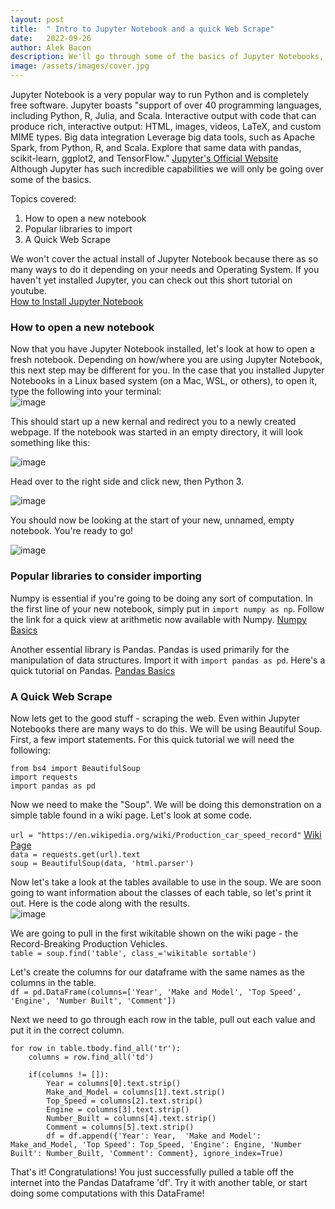 ```yaml
---
layout: post
title:  " Intro to Jupyter Notebook and a quick Web Scrape"
date:   2022-09-26
author: Alek Bacon
description: We'll go through some of the basics of Jupyter Notebooks, then immediately put it to work by scraping the web using Beautiful Soup.
image: /assets/images/cover.jpg
---
```

Jupyter Notebook is a very popular way to run Python and is completely free software. Jupyter boasts "support of over 40 programming languages, including Python, R, Julia, and Scala. Interactive output with code that can produce rich, interactive output: HTML, images, videos, LaTeX, and custom MIME types. Big data integration
Leverage big data tools, such as Apache Spark, from Python, R, and Scala. Explore that same data with pandas, scikit-learn, ggplot2, and TensorFlow." [Jupyter's Official Website](https://jupyter.org/)<br>
Although Jupyter has such incredible capabilities we will only be going over some of the basics.

Topics covered:
1. How to open a new notebook
2. Popular libraries to import
3. A Quick Web Scrape

We won't cover the actual install of Jupyter Notebook because there as so many ways to do it depending on your needs and Operating System. If you haven't yet installed Jupyter, you can check out this short tutorial on youtube. <br> [How to Install Jupyter Notebook](https://www.youtube.com/watch?v=AuTkAWEa06E)

### How to open a new notebook
Now that you have Jupyter Notebook installed, let's look at how to open a fresh notebook. Depending on how/where you are using Jupyter Notebook, this next step may be different for you. In the case that you installed Jupyter Notebooks in a Linux based system (on a Mac, WSL, or others), to open it, type the following into your terminal: <br>
![image](https://user-images.githubusercontent.com/112503027/192652540-739861b2-1375-4dd1-9795-383f33cc45ab.png) <br>

This should start up a new kernal and redirect you to a newly created webpage. If the notebook was started in an empty directory, it will look something like this:

![image](https://user-images.githubusercontent.com/112503027/192652955-937824aa-6206-4dad-b6b4-9ff1bee5b99d.png) <br>


Head over to the right side and click new, then Python 3. <br>

![image](https://user-images.githubusercontent.com/112503027/192653502-045e1827-46d2-450b-a8ed-f7d196fd8429.png)

You should now be looking at the start of your new, unnamed, empty notebook. You're ready to go! <br>

![image](https://user-images.githubusercontent.com/112503027/192653717-64503a26-e8ff-484b-8c46-fe2e25f070c3.png)



### Popular libraries to consider importing
Numpy is essential if you're going to be doing any sort of computation. In the first line of your new notebook, simply put in `import numpy as np`. Follow the link for a quick view at arithmetic now available with Numpy. [Numpy Basics](https://www.datacamp.com/cheat-sheet/numpy-cheat-sheet-data-analysis-in-python?irclickid=yZGxP3VnvxyIR2TRSmUZGX%3A7UkDTvjQN2VKzTM0&irgwc=1&utm_medium=affiliate&utm_source=impact&utm_campaign=000000_1-2003851_2-mix_3-all_4-na_5-na_6-na_7-mp_8-affl-ip_9-na_10-bau_11-Bing%20Rebates%20by%20Microsoft&utm_content=BANNER) <br>

Another essential library is Pandas. Pandas is used primarily for the manipulation of data structures. Import it with `import pandas as pd`. Here's a quick tutorial on Pandas. [Pandas Basics](https://www.datacamp.com/cheat-sheet/numpy-cheat-sheet-data-analysis-in-python?irclickid=yZGxP3VnvxyIR2TRSmUZGX%3A7UkDTvjQN2VKzTM0&irgwc=1&utm_medium=affiliate&utm_source=impact&utm_campaign=000000_1-2003851_2-mix_3-all_4-na_5-na_6-na_7-mp_8-affl-ip_9-na_10-bau_11-Bing%20Rebates%20by%20Microsoft&utm_content=BANNER) <br>

### A Quick Web Scrape
Now lets get to the good stuff - scraping the web. Even within Jupyter Notebooks there are many ways to do this. We will be using Beautiful Soup. 
First, a few import statements. For this quick tutorial we will need the following: <br>

`from bs4 import BeautifulSoup` <br>
`import requests` <br>
`import pandas as pd` <br>

Now we need to make the "Soup". We will be doing this demonstration on a simple table found in a wiki page. Let's look at some code. <br>

`url = "https://en.wikipedia.org/wiki/Production_car_speed_record"` 
[Wiki Page](https://en.wikipedia.org/wiki/Production_car_speed_record) <br>
`data = requests.get(url).text` <br>
`soup = BeautifulSoup(data, 'html.parser')` <br>

Now let's take a look at the tables available to use in the soup. We are soon going to want information about the classes of each table, so let's print it out. Here is the code along with the results. <br>
![image](https://user-images.githubusercontent.com/112503027/192661181-69931d8f-41c2-4017-8db0-7bc914fbeb67.png) <br>

We are going to pull in the first wikitable shown on the wiki page - the Record-Breaking Production Vehicles. <br>
`table = soup.find('table', class_='wikitable sortable')` <br>

Let's create the columns for our dataframe with the same names as the columns in the table. <br>
`df = pd.DataFrame(columns=['Year', 'Make and Model', 'Top Speed', 'Engine', 'Number Built', 'Comment'])` <br>

Next we need to go through each row in the table, pull out each value and put it in the correct column. <br>

    for row in table.tbody.find_all('tr'):
        columns = row.find_all('td')
    
        if(columns != []):
            Year = columns[0].text.strip()
            Make_and_Model = columns[1].text.strip()
            Top_Speed = columns[2].text.strip()
            Engine = columns[3].text.strip()
            Number_Built = columns[4].text.strip()
            Comment = columns[5].text.strip()
            df = df.append({'Year': Year,  'Make and Model': Make_and_Model, 'Top Speed': Top_Speed, 'Engine': Engine, 'Number Built': Number_Built, 'Comment': Comment}, ignore_index=True)

That's it! Congratulations! You just successfully pulled a table off the internet into the Pandas Dataframe 'df'. Try it with another table, or start doing some computations with this DataFrame!
            
